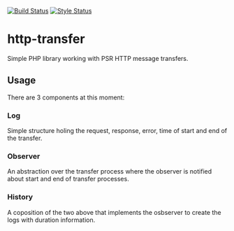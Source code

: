 [![Build Status](https://travis-ci.org/slepic/http-transfer.svg?branch=master)](https://travis-ci.org/slepic/http-transfer)
[![Style Status](https://styleci.io/repos/184416277/shield)](https://styleci.io/repos/184416277)

# http-transfer
Simple PHP library working with PSR HTTP message transfers.

## Usage

There are 3 components at this moment:

### Log

Simple structure holing the request, response, error, time of start and end of the transfer.

### Observer

An abstraction over the transfer process where the observer is notified about start and end of transfer processes.

### History

A coposition of the two above that implements the osbserver to create the logs with duration information.

